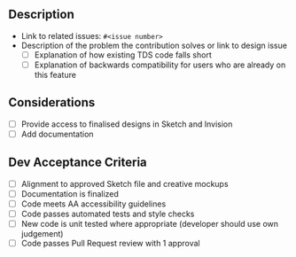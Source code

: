 ## Description

- Link to related issues: `#<issue number>`
- Description of the problem the contribution solves or link to design issue
  - [ ] Explanation of how existing TDS code falls short
  - [ ] Explanation of backwards compatibility for users who are already on this feature

## Considerations

- [ ] Provide access to finalised designs in Sketch and Invision
- [ ] Add documentation

## Dev Acceptance Criteria

- [ ] Alignment to approved Sketch file and creative mockups
- [ ] Documentation is finalized
- [ ] Code meets AA accessibility guidelines
- [ ] Code passes automated tests and style checks
- [ ] New code is unit tested where appropriate (developer should use own judgement)
- [ ] Code passes Pull Request review with 1 approval

